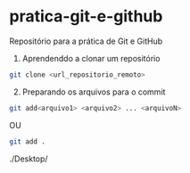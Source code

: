 # pratica-git-e-github
Repositório para a prática de Git e GitHub

 1. Aprendenddo a clonar um repositório

 ```bash
 git clone <url_repositorio_remoto>
 ```

2. Preparando os arquivos para o commit

```bash
git add<arquivo1> <arquivo2> ... <arquivoN>
```
OU
```bash
git add . 
```
./Desktop/
